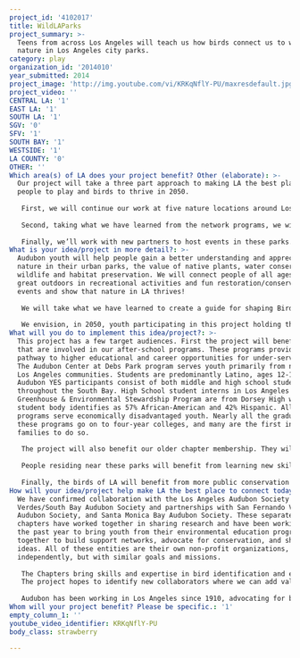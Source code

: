 ```yaml
---
project_id: '4102017'
title: WildLAParks
project_summary: >-
  Teens from across Los Angeles will teach us how birds connect us to wild
  nature in Los Angeles city parks.
category: play
organization_id: '2014010'
year_submitted: 2014
project_image: 'http://img.youtube.com/vi/KRKqNflY-PU/maxresdefault.jpg'
project_video: ''
CENTRAL LA: '1'
EAST LA: '1'
SOUTH LA: '1'
SGV: '0'
SFV: '1'
SOUTH BAY: '1'
WESTSIDE: '1'
LA COUNTY: '0'
OTHER: ''
Which area(s) of LA does your project benefit? Other (elaborate): >-
  Our project will take a three part approach to making LA the best place for
  people to play and birds to thrive in 2050.
   
   First, we will continue our work at five nature locations around Los Angeles, at Debs Park, Baldwin Hills Scenic Overlook, Kenneth Hahn Park, Los Angeles River, and Harbor Park. Our work at these locations focuses on engaging teens through three popular and effective programs: The Arroyo Green Team (Debs), Audubon Youth Environmental Stewards (Harbor Park and LA River), and the Environmental Stewardship Program (Baldwin Hills). At these locations, teens monitor wildlife populations, restore native habitats, and create fun nature activities that educate and enlighten park visitors and younger people from their communities. These young environmentalists will be essential to the second step of this project.
   
   Second, taking what we have learned from the network programs, we will engage people of all ages at neighborhood parks and other open spaces to observe the birds in their area and to celebrate their local parks as places to explore, play and gain an appreciation of nature. We will work with a GIS (Geographic Information System) specialist, to train our youth to identify and map park space that meet a series of social and natural criteria (developed by the youth). Through this process, we will identify new potential partners, in the form of recreation centers or social service NGOs who work near these parks. Our teens and our chapter members will inventory the parks using Audubon’s Citizen Science approach and new technologies. Here is an opportunity for the varied skill sets of the young and older people to share their knowledge - teens may teach older chapter members about technology, while chapter members help teach the teens bird identification skills. There are many exciting new apps that can be used for bird identification and recording information. Using social media is a fun and easy way for the program participants and the public to communicate the natural wonders found in our city parks.
   
   Finally, we’ll work with new partners to host events in these parks. Events may consist of bird watching walks, conducted in English and Spanish, arts and cultural activities, health and passive recreation connections, and environmental action projects. Our hope is to help people understand that our parks and our birds are our connection to health and well-being in our communities and that finding birds is a great way to play in L.A.
What is your idea/project in more detail?: >-
  Audubon youth will help people gain a better understanding and appreciation of
  nature in their urban parks, the value of native plants, water conservation,
  wildlife and habitat preservation. We will connect people of all ages to the
  great outdoors in recreational activities and fun restoration/conservation
  events and show that nature in LA thrives!
   
   We will take what we have learned to create a guide for shaping Bird-friendly Parks. Greater bird diversity is better for the parks and better for the people that live there. The Guide to Bird Friendly Parks will help communities advocate for new parks and to make their existing parks sanctuaries for people and birds. Being in nature has health and developmental benefits that have been shown and summarized in works such as Louv’s Last Child in the Woods. In many cases, our parks may be one of our only outlets to the natural world, and urban youth in particular may suffer from what has been called “nature-deficit disorder,” with no backyards or areas to play in. Parks, green space, and open space are vital to combat obesity and type 2 diabetes, help children develop motor skills and contribute to civic engagement. 
   
   We envision, in 2050, youth participating in this project holding the reins of city and regional government, fully convinced of the importance of nature to young people, of the joy of finding birds in their parks, and committed to prioritizing efforts to ensure that every person in Los Angeles has access to nature nearby to play in, discover, grow, feel safe.
What will you do to implement this idea/project?: >-
  This project has a few target audiences. First the project will benefit teens
  that are involved in our after-school programs. These programs provide a
  pathway to higher educational and career opportunities for under-served youth.
  The Audubon Center at Debs Park program serves youth primarily from northeast
  Los Angeles communities. Students are predominantly Latino, ages 12-18.
  Audubon YES participants consist of both middle and high school students from
  throughout the South Bay. High School student interns in Los Angeles Audubon’s
  Greenhouse & Environmental Stewardship Program are from Dorsey High whose
  student body identifies as 57% African-American and 42% Hispanic. All of these
  programs serve economically disadvantaged youth. Nearly all the graduates from
  these programs go on to four-year colleges, and many are the first in their
  families to do so.
   
   The project will also benefit our older chapter membership. They will lend their organizational and life skills, working with youth from our programs to help create the report that identifies targeted parks. We believe that this type of inter-generational learning will benefit all participants.
   
   People residing near these parks will benefit from learning new skills (bird identification, water-wise native plant species) and seeing their parks as both a recreational place and a wildlife habitat. Increased activity at parks will help remove real and perceived barriers to participation, for example, is the park safe? With more planned activities, parks can be a beacon for families to gather and to enjoy and learn about nature. 
   
   Finally, the birds of LA will benefit from more public conservation awareness that will lead to community action to improve our parks.
How will your idea/project help make LA the best place to connect today? In LA2050?: >-
  We have confirmed collaboration with the Los Angeles Audubon Society and Palos
  Verdes/South Bay Audubon Society and partnerships with San Fernando Valley
  Audubon Society, and Santa Monica Bay Audubon Society. These separate Audubon
  chapters have worked together in sharing research and have been working for
  the past year to bring youth from their environmental education programs
  together to build support networks, advocate for conservation, and share
  ideas. All of these entities are their own non-profit organizations, operating
  independently, but with similar goals and missions. 
   
   The Chapters bring skills and expertise in bird identification and environmental science. Each of the chapters take a community based approach to conservation and youth engagement. For example, Los Angeles Audubon through its partnership with California State Parks, and The Baldwin Hills Conservancy will provide access to people of all ages to learn more about the parks at student-led environmental restoration events, and bird walks that provide insight to the unique ecology, geology, wildlife, and plantlife found in these urban oases.
   The project hopes to identify new collaborators where we can add value to their work and they can provide skills and expertise to enhance the project.
   
   Audubon has been working in Los Angeles since 1910, advocating for birds and nature, and providing opportunities for people to connect with nature. In the City of Los Angeles, four, independent, local chapters – Los Angeles Audubon, Palos Verdes / South Bay Audubon, San Fernando Audubon, and Santa Monica Bay Audubon- work with local schools, advocate for nature, and engage all ages with birds, wildlife and LA’s natural places. Additionally, the Audubon Center at Debs Park, operated by Audubon California, takes on these roles in the neighborhoods in northeast Los Angeles. Working together, we have the entire city covered.
Whom will your project benefit? Please be specific.: '1'
empty_column_1: ''
youtube_video_identifier: KRKqNflY-PU
body_class: strawberry

---
```

